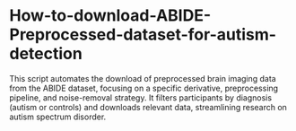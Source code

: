 # How-to-download-ABIDE-Preprocessed-dataset-for-autism-detection
This script automates the download of preprocessed brain imaging data from the ABIDE dataset, focusing on a specific derivative, preprocessing pipeline, and noise-removal strategy. It filters participants by diagnosis (autism or controls) and downloads relevant data, streamlining research on autism spectrum disorder.
